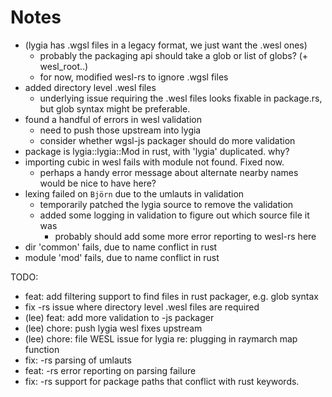 # Notes

- (lygia has .wgsl files in a legacy format, we just want the .wesl ones)
  - probably the packaging api should take a glob or list of globs? (+ wesl_root..)
  - for now, modified wesl-rs to ignore .wgsl files
- added directory level .wesl files
  - underlying issue requiring the .wesl files looks fixable in package.rs, but glob syntax might be preferable.
- found a handful of errors in wesl validation
  - need to push those upstream into lygia
  - consider whether wgsl-js packager should do more validation
- package is lygia::lygia::Mod in rust, with 'lygia' duplicated. why?
- importing cubic in wesl fails with module not found. Fixed now.
  - perhaps a handy error message about alternate nearby names would be nice to have here?
- lexing failed on `Björn` due to the umlauts in validation
  - temporarily patched the lygia source to remove the validation
  - added some logging in validation to figure out which source file it was
    - probably should add some more error reporting to wesl-rs here
- dir 'common' fails, due to name conflict in rust
- module 'mod' fails, due to name conflict in rust

TODO:

- feat: add filtering support to find files in rust packager, e.g. glob syntax
- fix -rs issue where directory level .wesl files are required
- (lee) feat: add more validation to -js packager
- (lee) chore: push lygia wesl fixes upstream
- (lee) chore: file WESL issue for lygia re: plugging in raymarch map function
- fix: -rs parsing of umlauts
- feat: -rs error reporting on parsing failure
- fix: -rs support for package paths that conflict with rust keywords.